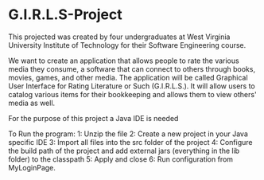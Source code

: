 # G.I.R.L.S-Project

This projected was created by four undergraduates at West Virginia University Institute of Technology for their Software Engineering course.

We want to create an application that allows people to rate the various media they
consume, a software that can connect to others through books, movies, games, and other
media. The application will be called Graphical User Interface for Rating Literature or Such
(G.I.R.L.S.). It will allow users to catalog various items for their bookkeeping and allows them to
view others' media as well.

For the purpose of this project a Java IDE is needed

To Run the program:
1: Unzip the file
2: Create a new project in your Java specific IDE
3: Import all files into the src folder of the project
4: Configure the build path of the project and add external jars (everything in the lib folder) to the classpath
5: Apply and close
6: Run configuration from MyLoginPage.
